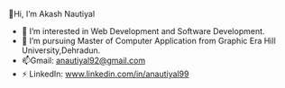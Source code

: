 👋Hi, I’m Akash Nautiyal
- 🔭 I’m interested in Web Development and Software Development.
- 🌱 I’m pursuing Master of Computer Application from Graphic Era Hill University,Dehradun.
- 📫Gmail: anautiyal92@gmail.com
- ⚡ LinkedIn: www.linkedin.com/in/anautiyal99

